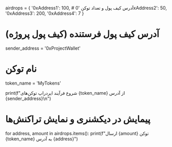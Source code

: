 airdrops = {
    '0xAddress1': 100,  # آدرس کیف پول و تعداد توکن
    '0xAddress2': 50,
    '0xAddress3': 200,
    '0xAddress4': 7
}

# آدرس کیف پول فرستنده (کیف پول پروژه)
sender_address = '0xProjectWallet'

# نام توکن
token_name = 'MyTokens'

print(f"شروع فرآیند ایردراپ توکن‌های {token_name} از آدرس {sender_address}\n")

# پیمایش در دیکشنری و نمایش تراکنش‌ها
for address, amount in airdrops.items():
    print(f"ارسال {amount} توکن {token_name} به آدرس {address}")
